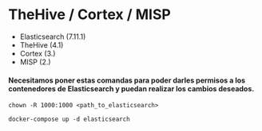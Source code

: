# TheHive / Cortex / MISP
- Elasticsearch (7.11.1)
- TheHive (4.1)
- Cortex (3.)
- MISP (2.)
 
#### Necesitamos poner estas comandas para poder darles permisos a los contenedores de Elasticsearch y puedan realizar los cambios deseados.
```
chown -R 1000:1000 <path_to_elasticsearch>
```
```
docker-compose up -d elasticsearch
```
